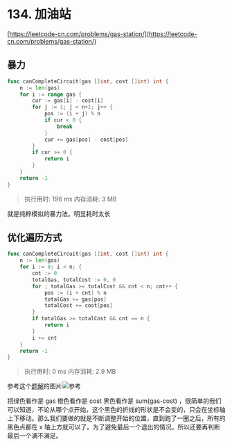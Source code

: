 # 134. 加油站
[https://leetcode-cn.com/problems/gas-station/](https://leetcode-cn.com/problems/gas-station/) 
## 暴力
```go
func canCompleteCircuit(gas []int, cost []int) int {
	n := len(gas)
	for i := range gas {
		cur := gas[i] - cost[i]
		for j := 1; j < n+1; j++ {
			pos := (i + j) % n
			if cur < 0 {
				break
			}
			cur += gas[pos] - cost[pos]
		}
		if cur >= 0 {
			return i
		}
	}
	return -1
}
```
>执行用时: 196 ms
内存消耗: 3 MB

就是纯粹模拟的暴力法。明显耗时太长

## 优化遍历方式
```go
func canCompleteCircuit(gas []int, cost []int) int {
	n := len(gas)
	for i := 0; i < n; {
		cnt := 0
		totalGas, totalCost := 0, 0
		for ; totalGas >= totalCost && cnt < n; cnt++ {
			pos := (i + cnt) % n
			totalGas += gas[pos]
			totalCost += cost[pos]
		}
		if totalGas >= totalCost && cnt == n {
			return i
		}
		i += cnt
	}
	return -1
}
```
>执行用时: 0 ms
内存消耗: 2.9 MB

参考这个[题解](https://leetcode-cn.com/problems/gas-station/solution/shi-yong-tu-de-si-xiang-fen-xi-gai-wen-ti-by-cyayc/)的图片![参考](https://pic.leetcode-cn.com/98ee6782654518e1a33852e99825f1537869a542ee26738cf02d5fb6f0f0a899-%E6%97%A0%E6%A0%87%E9%A2%98.png)


把绿色看作是 gas 橙色看作是 cost 黑色看作是 sum(gas-cost) ，很简单的我们可以知道，不论从哪个点开始，这个黑色的折线的形状是不会变的，只会在坐标轴上下移动。那么我们要做的就是不断调整开始的位置，直到跑了一圈之后，所有的黑色点都在 x 轴上方就可以了。为了避免最后一个退出的情况，所以还要再判断最后一个满不满足。